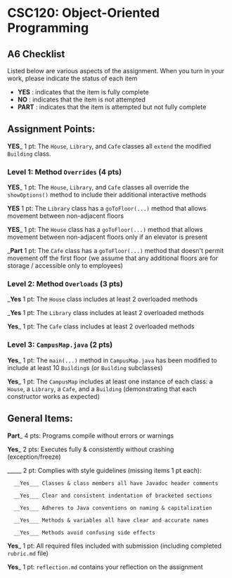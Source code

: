 # CSC120: Object-Oriented Programming
## A6 Checklist

Listed below are various aspects of the assignment.  When you turn in your work, please indicate the status of each item

- **YES** : indicates that the item is fully complete
- **NO** : indicates that the item is not attempted
- **PART** : indicates that the item is attempted but not fully complete


## Assignment Points:

__YES___ 1 pt: The `House`, `Library`, and `Cafe` classes all `extend` the modified `Building` class.

### Level 1: Method `Overrides` (4 pts)

__YES___ 1 pt: The `House`, `Library`, and `Cafe` classes all override the `showOptions()` method to include their additional interactive methods

__YES__ 1 pt: The `Library` class has a `goToFloor(...)` method that allows movement between non-adjacent floors

__YES___ 1 pt: The `House` class has a `goToFloor(...)` method that allows movement between non-adjacent floors only if an elevator is present

___Part__ 1 pt: The `Cafe` class has a `goToFloor(...)` method that doesn't permit movement off the first floor (we assume that any additional floors are for storage / accessible only to employees)

### Level 2: Method `Overloads` (3 pts)

___Yes__ 1 pt: The `House` class includes at least 2 overloaded methods

___Yes__ 1 pt: The `Library` class includes at least 2 overloaded methods

__Yes___ 1 pt: The `Cafe` class includes at least 2 overloaded methods

### Level 3: `CampusMap.java` (2 pts)

__Yes___ 1 pt: The `main(...)` method in `CampusMap.java` has been modified to include at least 10 `Building`s (or `Building` subclasses)

__Yes___ 1 pt: The `CampusMap` includes at least one instance of each class: a `House`, a `Library`, a `Cafe`, and a `Building` (demonstrating that each constructor works as expected)



## General Items:

__Part___ 4 pts: Programs compile without errors or warnings

__Yes___ 2 pts: Executes fully & consistently without crashing (exception/freeze)

_____ 2 pt: Complies with style guidelines (missing items 1 pt each):

      __Yes___ Classes & class members all have Javadoc header comments

      __Yes___ Clear and consistent indentation of bracketed sections

      __Yes___ Adheres to Java conventions on naming & capitalization

      __Yes___ Methods & variables all have clear and accurate names

      __Yes___ Methods avoid confusing side effects

__Yes___ 1 pt: All required files included with submission (including completed `rubric.md` file)

__Yes___ 1 pt: `reflection.md` contains your reflection on the assignment
